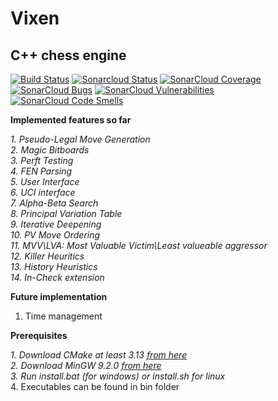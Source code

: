 # Vixen
## C++ chess engine

[![Build Status](https://travis-ci.org/pallasz88/Vixen.svg?branch=master)](https://travis-ci.org/pallasz88/Vixen)
[![Sonarcloud Status](https://sonarcloud.io/api/project_badges/measure?project=pallasz88_Vixen&metric=alert_status)](https://sonarcloud.io/dashboard?id=pallasz88_Vixen) 
[![SonarCloud Coverage](https://sonarcloud.io/api/project_badges/measure?project=pallasz88_Vixen&metric=coverage)](https://sonarcloud.io/component_measures/metric/coverage/list?id=pallasz88_Vixen)
[![SonarCloud Bugs](https://sonarcloud.io/api/project_badges/measure?project=pallasz88_Vixen&metric=bugs)](https://sonarcloud.io/component_measures/metric/reliability_rating/list?id=pallasz88_Vixen)
[![SonarCloud Vulnerabilities](https://sonarcloud.io/api/project_badges/measure?project=pallasz88_Vixen&metric=vulnerabilities)](https://sonarcloud.io/component_measures/metric/security_rating/list?id=pallasz88_Vixen)
[![SonarCloud Code Smells](https://sonarcloud.io/api/project_badges/measure?project=pallasz88_Vixen&metric=code_smells)](https://sonarcloud.io/component_measures?id=pallasz88_Vixen&metric=code_smells)


**Implemented features so far**

_1.  Pseudo-Legal Move Generation_\
_2.  Magic Bitboards_\
_3.  Perft Testing_\
_4.  FEN Parsing_\
_5.  User Interface_\
_6.  UCI interface_\
_7.  Alpha-Beta Search_\
_8.  Principal Variation Table_\
_9.  Iterative Deepening_\
_10. PV Move Ordering_\
_11. MVV\LVA: Most Valuable Victim\Least valueable aggressor_\
_12. Killer Heuritics_\
_13. History Heuristics_\
_14. In-Check extension_

**Future implementation**

1.   Time management


**Prerequisites**

_1.  Download CMake at least 3.13 [from here](https://cmake.org/download/)_\
_2.  Download MinGW 9.2.0 [from here](https://www.msys2.org/)_\
_3.  Run install.bat (for windows) or install.sh for linux_\
4.  Executables can be found in bin folder
